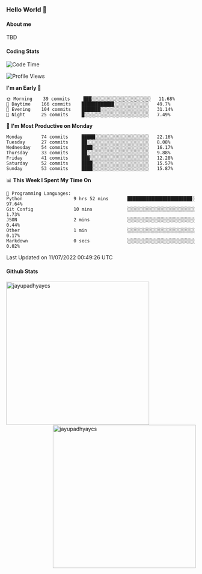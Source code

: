 ### Hello World 👋
#### About me
TBD
#### Coding Stats
<!--START_SECTION:waka-->
![Code Time](http://img.shields.io/badge/Code%20Time-0%20secs-blue)

![Profile Views](http://img.shields.io/badge/Profile%20Views-0-blue)

**I'm an Early 🐤** 

```text
🌞 Morning    39 commits     ███░░░░░░░░░░░░░░░░░░░░░░   11.68% 
🌆 Daytime    166 commits    ████████████░░░░░░░░░░░░░   49.7% 
🌃 Evening    104 commits    ███████░░░░░░░░░░░░░░░░░░   31.14% 
🌙 Night      25 commits     █░░░░░░░░░░░░░░░░░░░░░░░░   7.49%

```
📅 **I'm Most Productive on Monday** 

```text
Monday       74 commits     █████░░░░░░░░░░░░░░░░░░░░   22.16% 
Tuesday      27 commits     ██░░░░░░░░░░░░░░░░░░░░░░░   8.08% 
Wednesday    54 commits     ████░░░░░░░░░░░░░░░░░░░░░   16.17% 
Thursday     33 commits     ██░░░░░░░░░░░░░░░░░░░░░░░   9.88% 
Friday       41 commits     ███░░░░░░░░░░░░░░░░░░░░░░   12.28% 
Saturday     52 commits     ████░░░░░░░░░░░░░░░░░░░░░   15.57% 
Sunday       53 commits     ████░░░░░░░░░░░░░░░░░░░░░   15.87%

```


📊 **This Week I Spent My Time On** 

```text
💬 Programming Languages: 
Python                   9 hrs 52 mins       ████████████████████████░   97.64% 
Git Config               10 mins             ░░░░░░░░░░░░░░░░░░░░░░░░░   1.73% 
JSON                     2 mins              ░░░░░░░░░░░░░░░░░░░░░░░░░   0.44% 
Other                    1 min               ░░░░░░░░░░░░░░░░░░░░░░░░░   0.17% 
Markdown                 0 secs              ░░░░░░░░░░░░░░░░░░░░░░░░░   0.02%

```


 Last Updated on 11/07/2022 00:49:26 UTC
<!--END_SECTION:waka-->
#### Github Stats

<p  ><img align="left" src="https://github-readme-stats.vercel.app/api/top-langs?username=jayupadhyaycs&theme=tokyonight&show_icons=true&locale=en&layout=compact" alt="jayupadhyaycs" width="380px"  /> 
<img align="right" src="https://github-readme-streak-stats.herokuapp.com/?user=jayupadhyaycs&theme=tokyonight&" alt="jayupadhyaycs" width="380px"/>
</p>




<!--
**JayUpadhyayCS/JayUpadhyayCS** is a ✨ _special_ ✨ repository because its `README.md` (this file) appears on your GitHub profile.

Here are some ideas to get you started:

- 🔭 I’m currently working on ...
- 🌱 I’m currently learning ...
- 👯 I’m looking to collaborate on ...
- 🤔 I’m looking for help with ...
- 💬 Ask me about ...
- 📫 How to reach me: ...
- 😄 Pronouns: ...
- ⚡ Fun fact: ...
-->
